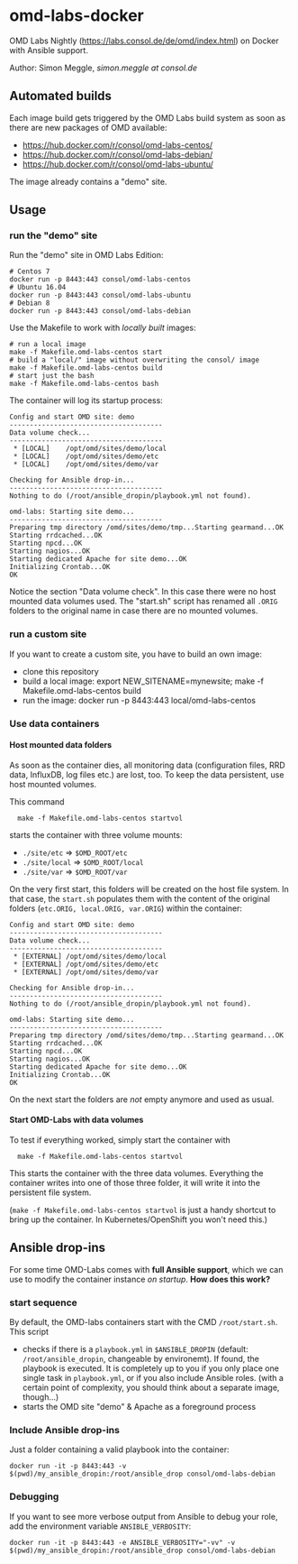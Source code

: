 # omd-labs-docker

OMD Labs Nightly (https://labs.consol.de/de/omd/index.html) on Docker with Ansible support.

Author: Simon Meggle, *simon.meggle at consol.de*

## Automated builds

Each image build gets triggered by the OMD Labs build system as soon as there are new packages of OMD available:

* https://hub.docker.com/r/consol/omd-labs-centos/
* https://hub.docker.com/r/consol/omd-labs-debian/
* https://hub.docker.com/r/consol/omd-labs-ubuntu/

The image already contains a "demo" site.

## Usage

### run the "demo" site

Run the "demo" site in OMD Labs Edition:

    # Centos 7
    docker run -p 8443:443 consol/omd-labs-centos
    # Ubuntu 16.04
    docker run -p 8443:443 consol/omd-labs-ubuntu
    # Debian 8
    docker run -p 8443:443 consol/omd-labs-debian

Use the Makefile to work with *locally built* images:

    # run a local image
    make -f Makefile.omd-labs-centos start
    # build a "local/" image without overwriting the consol/ image
    make -f Makefile.omd-labs-centos build
    # start just the bash
    make -f Makefile.omd-labs-centos bash

The container will log its startup process:

```
Config and start OMD site: demo
--------------------------------------
Data volume check...
--------------------------------------
 * [LOCAL]    /opt/omd/sites/demo/local
 * [LOCAL]    /opt/omd/sites/demo/etc
 * [LOCAL]    /opt/omd/sites/demo/var

Checking for Ansible drop-in...
--------------------------------------
Nothing to do (/root/ansible_dropin/playbook.yml not found).

omd-labs: Starting site demo...
--------------------------------------
Preparing tmp directory /omd/sites/demo/tmp...Starting gearmand...OK
Starting rrdcached...OK
Starting npcd...OK
Starting nagios...OK
Starting dedicated Apache for site demo...OK
Initializing Crontab...OK
OK
```

Notice the section "Data volume check". In this case there were no host mounted data volumes used. The "start.sh" script has renamed all `.ORIG` folders to the original name in case there are no mounted volumes.

### run a custom site

If you want to create a custom site, you have to build an own image:

* clone this repository
* build a local image:
      export NEW_SITENAME=mynewsite; make -f Makefile.omd-labs-centos build    
* run the image:
      docker run -p 8443:443 local/omd-labs-centos

### Use data containers

#### Host mounted data folders

As soon as the container dies, all monitoring data (configuration files, RRD data, InfluxDB, log files etc.) are lost, too. To keep the data persistent, use host mounted volumes.

This command

      make -f Makefile.omd-labs-centos startvol

starts the container with three volume mounts:

* `./site/etc` => `$OMD_ROOT/etc`
* `./site/local` => `$OMD_ROOT/local`
* `./site/var` => `$OMD_ROOT/var`

On the very first start, this folders will be created on the host file system.
In that case, the `start.sh` populates them with the content of the original folders (`etc.ORIG, local.ORIG, var.ORIG`) within the container:

```
Config and start OMD site: demo
--------------------------------------
Data volume check...
--------------------------------------
 * [EXTERNAL] /opt/omd/sites/demo/local
 * [EXTERNAL] /opt/omd/sites/demo/etc
 * [EXTERNAL] /opt/omd/sites/demo/var

Checking for Ansible drop-in...
--------------------------------------
Nothing to do (/root/ansible_dropin/playbook.yml not found).

omd-labs: Starting site demo...
--------------------------------------
Preparing tmp directory /omd/sites/demo/tmp...Starting gearmand...OK
Starting rrdcached...OK
Starting npcd...OK
Starting nagios...OK
Starting dedicated Apache for site demo...OK
Initializing Crontab...OK
OK
```

On the next start the folders are *not* empty anymore and used as usual.




#### Start OMD-Labs with data volumes

To test if everything worked, simply start the container with

      make -f Makefile.omd-labs-centos startvol

This starts the container with the three data volumes. Everything the container writes into one of those three folder, it will write it into the persistent file system.   

(`make -f Makefile.omd-labs-centos startvol` is just a handy shortcut to bring up the container. In Kubernetes/OpenShift you won't need this.)  

## Ansible drop-ins

For some time OMD-Labs comes with **full Ansible support**, which we can use to modify the container instance *on startup*. **How does this work?**

### start sequence
By default, the OMD-labs containers start with the CMD `/root/start.sh`. This script

* checks if there is a `playbook.yml` in `$ANSIBLE_DROPIN` (default: `/root/ansible_dropin`, changeable by environemt). If found, the playbook is executed. It is completely up to you if you only place one single task in `playbook.yml`, or if you also include Ansible roles. (with a certain point of complexity, you should think about a separate image, though...)
* starts the OMD site "demo" & Apache as a foreground process

### Include Ansible drop-ins

Just a folder containing a valid playbook into the container:

    docker run -it -p 8443:443 -v $(pwd)/my_ansible_dropin:/root/ansible_drop consol/omd-labs-debian

### Debugging

If you want to see more verbose output from Ansible to debug your role, add the environment variable `ANSIBLE_VERBOSITY`:

    docker run -it -p 8443:443 -e ANSIBLE_VERBOSITY="-vv" -v $(pwd)/my_ansible_dropin:/root/ansible_drop consol/omd-labs-debian

